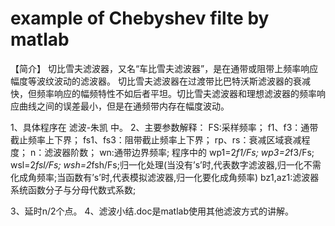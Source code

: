 # example of Chebyshev filte by matlab
【简介】
    切比雪夫滤波器，又名“车比雪夫滤波器”，是在通带或阻带上频率响应幅度等波纹波动的滤波器。
    切比雪夫滤波器在过渡带比巴特沃斯滤波器的衰减快，但频率响应的幅频特性不如后者平坦。切比雪夫滤波器和理想滤波器的频率响应曲线之间的误差最小，但是在通频带内存在幅度波动。

1、具体程序在 滤波-朱凯 中。
2、主要参数解释：
  FS:采样频率；
  f1、f3：通带截止频率上下界；
  fs1、fs3：阻带截止频率上下界；
  rp、rs：衰减区域衰减程度；
  n：滤波器阶数；
  wn:通带边界频率;
  程序中的
  wp1=2*f1/Fs;
  wp3=2*f3/Fs;
  wsl=2*fsl/Fs;
  wsh=2*fsh/Fs;归一化处理(当没有’s’时,代表数字滤波器,归一化不需化成角频率;当函数有’s’时,代表模拟滤波器,归一化要化成角频率)
  bz1,az1:滤波器系统函数分子与分母代数式系数; 

3、延时n/2个点。
4、滤波小结.doc是matlab使用其他滤波方式的讲解。
